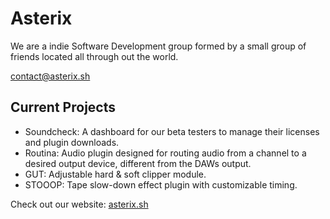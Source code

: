 # Asterix
We are a indie Software Development group formed by a small group of friends located all through out the world.

<contact@asterix.sh>

## Current Projects
- Soundcheck: A dashboard for our beta testers to manage their licenses and plugin downloads.
- Routina: Audio plugin designed for routing audio from a channel to a desired output device, different from the DAWs output.
- GUT: Adjustable hard & soft clipper module.
- STOOOP: Tape slow-down effect plugin with customizable timing.


Check out our website: [asterix.sh](https://asterix.sh/)

